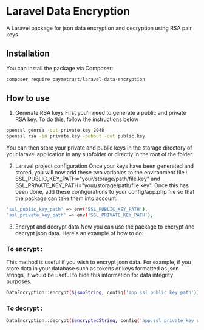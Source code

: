 # Laravel Data Encryption

A Laravel package for json data encryption and decryption using RSA pair keys.

## Installation

You can install the package via Composer:

```bash
composer require paymetrust/laravel-data-encryption
```
## How to use

1. Generate RSA keys
First you'll need to generate a public and private RSA key. To do this, follow the instructions below

```bash
openssl genrsa -out private.key 2048
openssl rsa -in private.key -pubout -out public.key
```
You can then store your private and public keys in the storage directory of your laravel application in any subfolder or directly in the root of the folder.

2. Laravel project configuration
Once your keys have been generated and stored, you will now add these two variables to the environment file : SSL_PUBLIC_KEY_PATH="your/storage/path/file.key" and SSL_PRIVATE_KEY_PATH="your/storage/path/file.key". Once this has been done, add these configurations to your config/app.php file so that the package can take them into account.

```bash
'ssl_public_key_path' => env('SSL_PUBLIC_KEY_PATH'),
'ssl_private_key_path' => env('SSL_PRIVATE_KEY_PATH'),
```

3. Encrypt and decrypt data
Now you can use the package to encrypt and decrypt json data. Here's an example of how to do:

### To encrypt : 

This method is useful if you wish to encrypt json data. For example, if you store data in your database such as tokens or keys formatted as json strings, it would be useful to hide this information for data integrity purposes.

```bash
DataEncryption::encrypt($jsonString, config('app.ssl_public_key_path'));
```

### To decrypt : 

```bash
DataEncryption::decrypt($encryptedString, config('app.ssl_private_key_path'));
```
